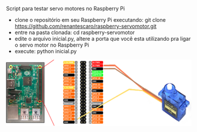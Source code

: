
Script para testar servo motores no Raspberry Pi

* clone o repositório em seu Raspberry Pi executando: git clone https://github.com/renantescaro/raspberry-servomotor.git
* entre na pasta clonada: cd raspberry-servomotor
* edite o arquivo inicial.py, altere a porta que você esta utilizando pra ligar o servo motor no Raspberry Pi
* execute: python inicial.py

![Print](https://github.com/renantescaro/raspberry-servomotor/blob/master/pinos_raspberry.png)
